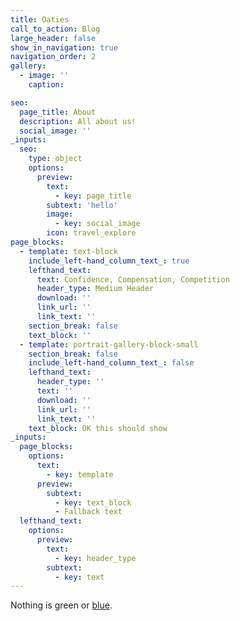 ```yaml
---
title: Oaties
call_to_action: Blog
large_header: false
show_in_navigation: true
navigation_order: 2
gallery:
  - image: ''
    caption:

seo:
  page_title: About
  description: All about us!
  social_image: ''
_inputs:
  seo:
    type: object
    options:
      preview:
        text:
          - key: page_title
        subtext: 'hello'
        image:
          - key: social_image
        icon: travel_explore
page_blocks:
  - template: text-block
    include_left-hand_column_text_: true
    lefthand_text:
      text: Confidence, Compensation, Competition
      header_type: Medium Header
      download: ''
      link_url: ''
      link_text: ''
    section_break: false
    text_block: ''
  - template: portrait-gallery-block-small
    section_break: false
    include_left-hand_column_text_: false
    lefthand_text:
      header_type: ''
      text: ''
      download: ''
      link_url: ''
      link_text: ''
    text_block: OK this should show
_inputs:
  page_blocks:
    options:
      text:
        - key: template
      preview:
        subtext:
          - key: text_block
          - Fallback text
  lefthand_text:
    options:
      preview:
        text:
          - key: header_type
        subtext:
          - key: text
---
```

Nothing is green or [blue](/services/).